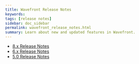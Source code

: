 ```yaml
---
title: Wavefront Release Notes
keywords:
tags: [release notes]
sidebar: doc_sidebar
permalink: wavefront_release_notes.html
summary: Learn about new and updated features in Wavefront.
---
```


- [8.x Release Notes](8x_release_notes)
- [6.x Release Notes](6x_release_notes)
- [5.0 Release Notes](50_release_notes)


